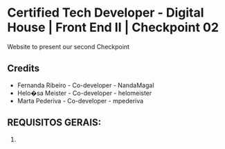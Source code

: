 # Certified Tech Developer - Digital House | Front End II | Checkpoint 02
Website to present our second Checkpoint

## Credits
- Fernanda Ribeiro - Co-developer - NandaMagal
- Helo�sa Meister - Co-developer - helomeister
- Marta Pederiva - Co-developer - mpederiva

## REQUISITOS GERAIS:
1. 